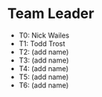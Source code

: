 # Team Leader

* T0: Nick Wailes
* T1: Todd Trost
* T2: (add name)
* T3: (add name)
* T4: (add name)
* T5: (add name)
* T6: (add name)
